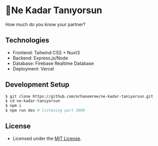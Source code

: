 # 🙊Ne Kadar Tanıyorsun
How much do you know your partner?

## Technologies
* Frontend: Tailwind CSS + Nuxt3
* Backend: Express.js/Node
* Database: Firebase Realtime Database
* Deployment: Vercel

## Development Setup
```bash
$ git clone https://github.com/orhanemree/ne-kadar-taniyorsun.git
$ cd ne-kadar-taniyorsun
$ npm i
$ npm run dev # listening port 3000
```

## License
* Licensed under the [MIT License](./LICENSE).